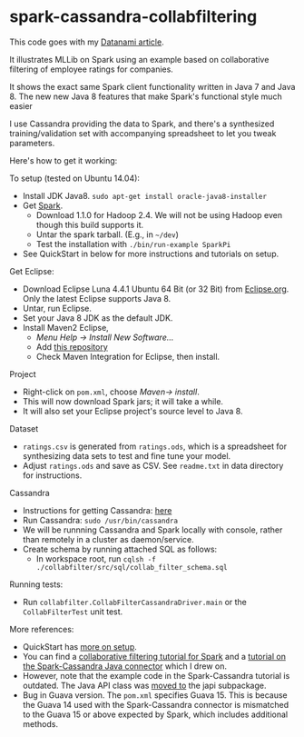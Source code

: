 spark-cassandra-collabfiltering
===============================
This code goes with my [Datanami article](www.datanami.com/2014/12/11/apache-spark-java-8-big-data-team-2015/).

It illustrates MLLib on Spark using an example based on collaborative filtering  of employee ratings for companies.

It shows the exact same  Spark client functionality written in Java 7 and Java 8. The new  new Java 8 features that make Spark's functional style much easier

I use Cassandra providing the data to Spark, and there's a synthesized training/validation set  with accompanying spreadsheet to let you tweak parameters.

Here's how to get it working:

To setup (tested on Ubuntu 14.04):
- Install JDK Java8.
    ````sudo apt-get install oracle-java8-installer````
- Get [Spark](http://spark.apache.org/downloads.html).
    - Download 1.1.0 for Hadoop 2.4. We will not be using Hadoop even though this build supports it.
    - Untar the spark tarball. (E.g., in ````~/dev````)
    - Test the installation with 
    ````./bin/run-example SparkPi````
- See QuickStart in below for more instructions and tutorials on setup.

Get Eclipse:
- Download Eclipse Luna 4.4.1 Ubuntu 64 Bit (or 32 Bit) from [Eclipse.org](https://eclipse.org/downloads/). Only the latest Eclipse supports Java 8.
- Untar, run Eclipse.
- Set your Java 8 JDK as the default JDK.
- Install Maven2 Eclipse, 
    - *Menu Help -> Install New Software…*
    - Add [this repository](http://download.eclipse.org/technology/m2e/releases)
    - Check Maven Integration for Eclipse, then install.

Project 
- Right-click on ````pom.xml````, choose  *Maven-> install*.
- This will now download Spark jars; it will take a while.
- It will also set your Eclipse project's source level to Java 8.

Dataset
- ````ratings.csv```` is generated from ````ratings.ods````, which is a spreadsheet for  synthesizing data sets to test and fine tune your model. 
- Adjust ````ratings.ods```` and save as CSV. See ````readme.txt```` in data directory for instructions.
 
Cassandra
- Instructions for getting Cassandra: [here](http://www.datastax.com/documentation/cassandra/2.0/cassandra/install/installDeb_t.html)
- Run Cassandra:
````sudo /usr/bin/cassandra````
- We will be runnning Cassandra and Spark locally with console, rather than remotely in a cluster as daemon/service.
- Create schema by running attached SQL as follows:
    - In workspace root, run
     ````cqlsh -f ./collabfilter/src/sql/collab_filter_schema.sql````

Running tests:
-  Run ````collabfilter.CollabFilterCassandraDriver.main```` or  the ````CollabFilterTest```` unit test.

More references:
- QuickStart has [more on setup](https://spark.apache.org/docs/1.1.0/quick-start.html).
- You can find a [collaborative filtering tutorial for Spark](https://spark.apache.org/docs/1.1.0/mllib-collaborative-filtering.html)  and a [tutorial on the Spark-Cassandra Java connector](http://www.datastax.com/dev/blog/accessing-cassandra-from-spark-in-java) which I drew on.
- However, note that the example code in the Spark-Cassandra tutorial is outdated. The Java API class was [moved to](https://github.com/datastax/spark-cassandra-connector/commit/36ad9cd6c13600144e3e27533587db926e41af2e)  the  japi subpackage.
- Bug in Guava version. The ````pom.xml```` specifies Guava 15. This is because the Guava 14 used with the Spark-Cassandra connector is mismatched to the Guava 15 or above expected by Spark, which includes additional methods.

 


